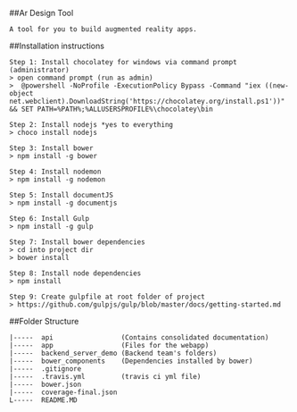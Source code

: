 ##Ar Design Tool

	A tool for you to build augmented reality apps.

##Installation instructions

	Step 1: Install chocolatey for windows via command prompt (administrator)
	> open command prompt (run as admin)
	>  @powershell -NoProfile -ExecutionPolicy Bypass -Command "iex ((new-object net.webclient).DownloadString('https://chocolatey.org/install.ps1'))" && SET PATH=%PATH%;%ALLUSERSPROFILE%\chocolatey\bin

	Step 2: Install nodejs *yes to everything
	> choco install nodejs

	Step 3: Install bower
	> npm install -g bower

	Step 4: Install nodemon
	> npm install -g nodemon

	Step 5: Install documentJS
	> npm install -g documentjs

	Step 6: Install Gulp 
	> npm install -g gulp 

	Step 7: Install bower dependencies 
	> cd into project dir
	> bower install 

	Step 8: Install node dependencies 
	> npm install 

	Step 9: Create gulpfile at root folder of project
	> https://github.com/gulpjs/gulp/blob/master/docs/getting-started.md

##Folder Structure

	|-----	api		 			(Contains consolidated documentation) 
	|-----	app		 			(Files for the webapp) 
	|-----	backend_server_demo	(Backend team's folders)
	|-----	bower_components	(Dependencies installed by bower)
	|-----	.gitignore			
	|-----	.travis.yml			(travis ci yml file)
	|-----	bower.json			
	|-----	coverage-final.json
	L-----	README.MD 			
